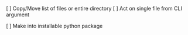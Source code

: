 [ ] Copy/Move list of files or entire directory
[ ] Act on single file from CLI argument

[ ] Make into installable python package
